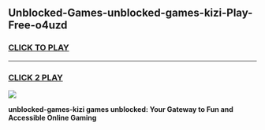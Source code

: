 
## Unblocked-Games-unblocked-games-kizi-Play-Free-o4uzd
<h3>
<a href="https://premium76.site?title=unblocked-games-kizi&ref=20M">CLICK TO PLAY</a></h3>
<hr>

<h3>
<a href="https://premium76.site?title=unblocked-games-kizi&ref=20M">CLICK 2 PLAY</a>
  
</h3>

<a href="https://premium76.site?title=unblocked-games-kizi&ref=19M"><img src="https://clearcache.store/games.png"></a>


**unblocked-games-kizi games unblocked: Your Gateway to Fun and Accessible Online Gaming**
